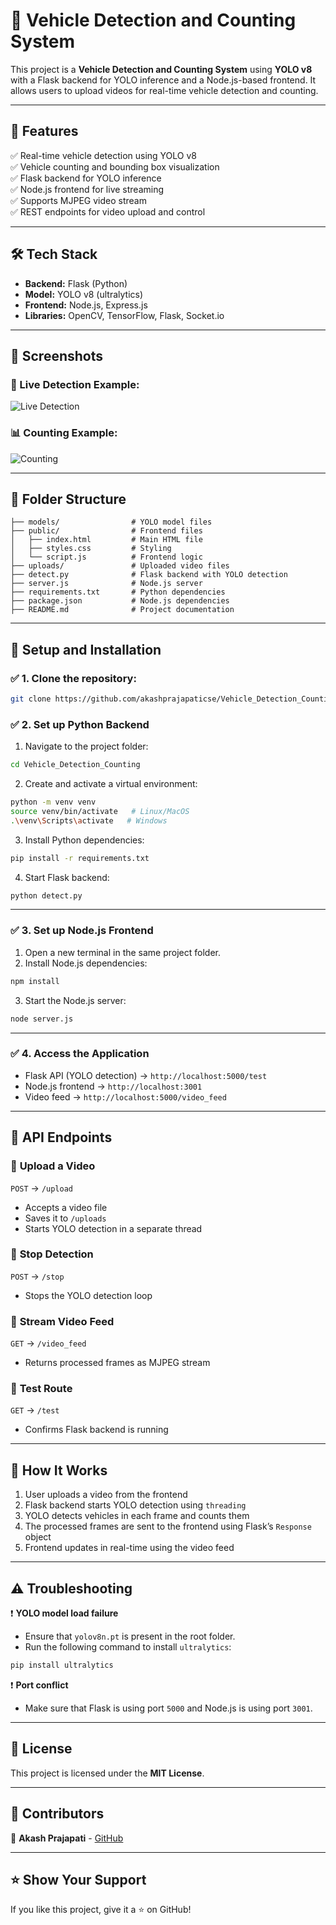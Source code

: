 # 🚗 Vehicle Detection and Counting System

This project is a **Vehicle Detection and Counting System** using **YOLO v8** with a Flask backend for YOLO inference and a Node.js-based frontend. It allows users to upload videos for real-time vehicle detection and counting.

---

## 📌 **Features**
✅ Real-time vehicle detection using YOLO v8  
✅ Vehicle counting and bounding box visualization  
✅ Flask backend for YOLO inference  
✅ Node.js frontend for live streaming  
✅ Supports MJPEG video stream  
✅ REST endpoints for video upload and control  

---

## 🛠️ **Tech Stack**
- **Backend:** Flask (Python)  
- **Model:** YOLO v8 (ultralytics)  
- **Frontend:** Node.js, Express.js  
- **Libraries:** OpenCV, TensorFlow, Flask, Socket.io  

---

## 📸 **Screenshots**
### 🚀 Live Detection Example:
![Live Detection](./screenshots/live_detection.png)

### 📊 Counting Example:
![Counting](./screenshots/counting.png)

---

## 📂 **Folder Structure**
```
├── models/                # YOLO model files
├── public/                # Frontend files
│   ├── index.html         # Main HTML file
│   ├── styles.css         # Styling
│   └── script.js          # Frontend logic
├── uploads/               # Uploaded video files
├── detect.py              # Flask backend with YOLO detection
├── server.js              # Node.js server
├── requirements.txt       # Python dependencies
├── package.json           # Node.js dependencies
├── README.md              # Project documentation
```

---

## 🚀 **Setup and Installation**
### ✅ **1. Clone the repository**:
```bash
git clone https://github.com/akashprajapaticse/Vehicle_Detection_Counting.git
```

### ✅ **2. Set up Python Backend**
1. Navigate to the project folder:
```bash
cd Vehicle_Detection_Counting
```

2. Create and activate a virtual environment:
```bash
python -m venv venv
source venv/bin/activate   # Linux/MacOS
.\venv\Scripts\activate   # Windows
```

3. Install Python dependencies:
```bash
pip install -r requirements.txt
```

4. Start Flask backend:
```bash
python detect.py
```

---

### ✅ **3. Set up Node.js Frontend**
1. Open a new terminal in the same project folder.
2. Install Node.js dependencies:
```bash
npm install
```

3. Start the Node.js server:
```bash
node server.js
```

---

### ✅ **4. Access the Application**
- Flask API (YOLO detection) → `http://localhost:5000/test`  
- Node.js frontend → `http://localhost:3001`  
- Video feed → `http://localhost:5000/video_feed`  

---

## 🎯 **API Endpoints**
### 🔹 **Upload a Video**  
`POST` → `/upload`  
- Accepts a video file  
- Saves it to `/uploads`  
- Starts YOLO detection in a separate thread  

### 🔹 **Stop Detection**  
`POST` → `/stop`  
- Stops the YOLO detection loop  

### 🔹 **Stream Video Feed**  
`GET` → `/video_feed`  
- Returns processed frames as MJPEG stream  

### 🔹 **Test Route**  
`GET` → `/test`  
- Confirms Flask backend is running  

---

## 🚦 **How It Works**
1. User uploads a video from the frontend  
2. Flask backend starts YOLO detection using `threading`  
3. YOLO detects vehicles in each frame and counts them  
4. The processed frames are sent to the frontend using Flask’s `Response` object  
5. Frontend updates in real-time using the video feed  

---

## ⚠️ **Troubleshooting**
❗ **YOLO model load failure**  
- Ensure that `yolov8n.pt` is present in the root folder.  
- Run the following command to install `ultralytics`:  
```bash
pip install ultralytics
```

❗ **Port conflict**  
- Make sure that Flask is using port `5000` and Node.js is using port `3001`.  

---

## 📜 **License**
This project is licensed under the **MIT License**.

---

## 🙌 **Contributors**
👤 **Akash Prajapati** - [GitHub](https://github.com/akashprajapaticse)  

---

## ⭐ **Show Your Support**
If you like this project, give it a ⭐ on GitHub!
```
